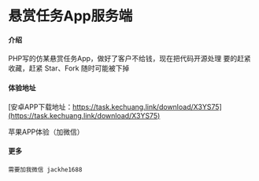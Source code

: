 # 悬赏任务App服务端

#### 介绍
PHP写的仿某悬赏任务App，做好了客户不给钱，现在把代码开源处理 要的赶紧收藏，赶紧 Star、Fork 随时可能被下掉


#### 体验地址

[安卓APP下载地址：https://task.kechuang.link/download/X3YS75](https://task.kechuang.link/download/X3YS75)

苹果APP体验（加微信）


#### 更多

    需要加我微信 jackhe1688
